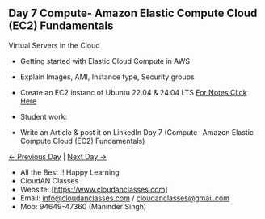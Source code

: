 ## Day 7 Compute- Amazon Elastic Compute Cloud (EC2) Fundamentals
Virtual Servers in the Cloud

- Getting started with Elastic Cloud Compute in AWS
  
- Explain Images, AMI, Instance type, Security groups
  
- Create an EC2 instanc of Ubuntu 22.04 & 24.04 LTS  [For Notes Click Here](https://docs.aws.amazon.com/AWSEC2/latest/UserGuide/ec2-launch-instance-wizard.html)


- Student work:
- Write an Article & post it on LinkedIn Day 7 (Compute- Amazon Elastic Compute Cloud (EC2) Fundamentals)

[← Previous Day](../Day06/README.md) | [Next Day →](../Day08/README.md)

- All the Best !! Happy Learning
- CloudAN Classes
- Website: [https://www.cloudanclasses.com]
- Email: info@cloudanclasses.com / cloudanclasses@gmail.com
- Mob: 94649-47360 (Maninder Singh)
